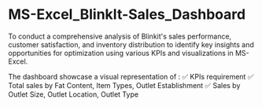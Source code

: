 # MS-Excel_BlinkIt-Sales_Dashboard
To conduct a comprehensive analysis of Blinkit's sales performance, customer satisfaction, and inventory distribution to identify key insights and opportunities for optimization using various KPIs and visualizations in MS-Excel.

The dashboard showcase a visual representation of :
✅ KPIs requirement
✅ Total sales by Fat Content, Item Types, Outlet Establishment
✅ Sales by Outlet Size, Outlet Location, Outlet Type
